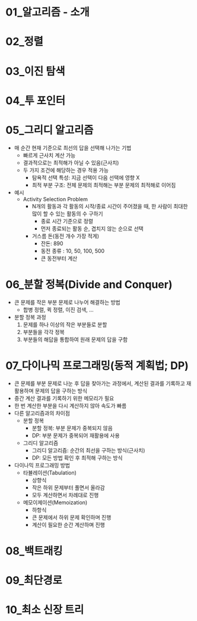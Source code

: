 # 01_알고리즘 - 소개


# 02_정렬


# 03_이진 탐색


# 04_투 포인터


# 05_그리디 알고리즘
- 매 순간 현재 기준으로 최선의 답을 선택해 나가는 기법
    - 빠르게 근사치 계산 가능
    - 결과적으로는 최적해가 아닐 수 있음(근사치)
    - 두 가지 조건에 해당하는 경우 적용 가능
        - 탐욕적 선택 특성: 지금 선택이 다음 선택에 영향 X
        - 최적 부분 구조: 전체 문제의 최적해는 부분 문제의 최적해로 이어짐
- 예시
    - Activity Selection Problem
        - N개의 활동과 각 활동의 시작/종료 시간이 주어졌을 때, 한 사람이 최대한 많이 할 수 있는 활동의 수 구하기
            - 종료 시간 기준으로 정렬
            - 먼저 종료되는 활동 순, 겹치지 않는 순으로 선택
        - 거스름 돈(동전 개수 가장 적게)
            - 잔돈: 890
            - 동전 종류 : 10, 50, 100, 500
            - 큰 동전부터 계산

# 06_분할 정복(Divide and Conquer)
- 큰 문제를 작은 부분 문제로 나누어 해결하는 방법
    - 합병 정렬, 퀵 정렬, 이진 검색, ...
- 분할 정복 과정
    1. 문제를 하나 이상의 작은 부분들로 분할
    2. 부분들을 각각 정복
    3. 부분들의 해답을 통합하여 원래 문제의 답을 구함

# 07_다이나믹 프로그래밍(동적 계획법; DP)
- 큰 문제를 부분 문제로 나눈 후 답을 찾아가는 과정에서, 계산된 결과를 기록하고 재활용하며 문제의 답을 구하는 방식
- 중간 계산 결과를 기록하기 위한 메모리가 필요
- 한 번 계산한 부분을 다시 계산하지 않아 속도가 빠름
- 다른 알고리즘과의 차이점
    - 분할 정복
        - 분할 정복: 부분 문제가 중복되지 않음
        - DP: 부분 문제가 중복되어 재활용에 사용
    - 그리디 알고리즘
        - 그리디 알고리즘: 순간의 최선을 구하는 방식(근사치)
        - DP: 모든 방법 확인 후 최적해 구하는 방식
- 다이나믹 프로그래밍 방법
    - 타뷸레이션(Tabulation)
        - 상향식
        - 작은 하위 문제부터 풀면서 올라감
        - 모두 계산하면서 차례대로 진행
    - 메모이제이션(Memoization)
        - 하항식
        - 큰 문제에서 하위 문제 확인하며 진행
        - 계산이 필요한 순간 계산하며 진행
        

# 08_백트래킹


# 09_최단경로


# 10_최소 신장 트리
